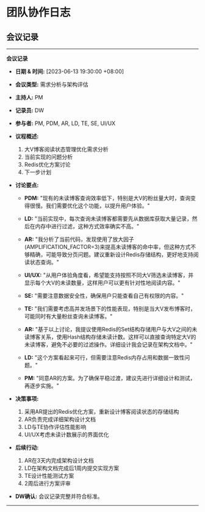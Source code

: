 # 团队协作日志

## 会议记录

---
**会议记录**

* **日期 & 时间:** [2023-06-13 19:30:00 +08:00]
* **会议类型:** 需求分析与架构评估
* **主持人:** PM
* **记录员:** DW
* **参与者:** PM, PDM, AR, LD, TE, SE, UI/UX
* **议程概述:** 
  1. 大V博客阅读状态管理优化需求分析
  2. 当前实现的问题分析
  3. Redis优化方案讨论
  4. 下一步计划

* **讨论要点:**
  * **PDM:** "现有的未读博客查询效率低下，特别是大V的粉丝量大时，查询变得很慢。我们需要优化这个功能，以提升用户体验。"
  
  * **LD:** "当前实现中，每次查询未读博客都需要先从数据库获取大量记录，然后在内存中进行过滤，这种方式效率确实不高。"
  
  * **AR:** "我分析了当前代码，发现使用了放大因子(AMPLIFICATION_FACTOR=3)来提高未读博客的命中率，但这种方式不够精确，可能导致分页问题。建议重新设计Redis存储结构，更好地支持阅读状态查询。"
  
  * **UI/UX:** "从用户体验角度看，希望能支持按照不同大V筛选未读博客，并显示每个大V的未读数量，这样用户可以更有针对性地阅读内容。"
  
  * **SE:** "需要注意数据安全性，确保用户只能查看自己有权限的内容。"
  
  * **TE:** "我们需要考虑高并发场景下的性能表现，特别是当大V发布博客时，可能同时有大量粉丝查询未读博客。"
  
  * **AR:** "基于以上讨论，我提议使用Redis的Set结构存储用户与大V之间的未读博客关系，使用Hash结构存储未读计数。这样可以直接查询特定大V的未读博客，避免不必要的过滤操作。详细设计我会记录在架构文档中。"
  
  * **LD:** "这个方案看起来可行，但需要注意Redis内存占用和数据一致性问题。"
  
  * **PM:** "同意AR的方案。为了确保平稳过渡，建议先进行详细设计和测试，再逐步实施。"

* **决策事项:**
  1. 采用AR提出的Redis优化方案，重新设计博客阅读状态的存储结构
  2. AR负责完成详细架构设计文档
  3. LD与TE协作评估性能影响
  4. UI/UX考虑未读计数展示的界面优化

* **后续行动:**
  1. AR在3天内完成架构设计文档
  2. LD在架构文档完成后1周内提交实现方案
  3. TE设计性能测试方案
  4. 2周后进行方案评审

* **DW确认:** 会议记录完整并符合标准。

---